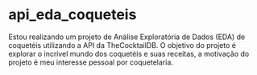 # api_eda_coqueteis
Estou realizando um projeto de Análise Exploratória de Dados (EDA) de coquetéis utilizando a API da TheCocktailDB. O objetivo do projeto é explorar o incrível mundo dos coquetéis e suas receitas, a motivação do projeto é meu interesse pessoal por coquetelaria.
